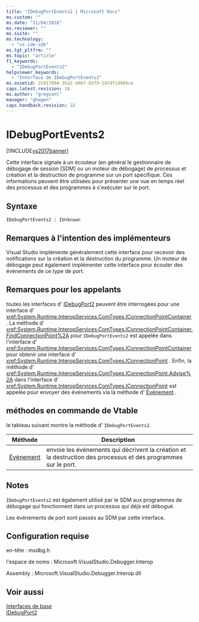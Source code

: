 ```yaml
---
title: "IDebugPortEvents2 | Microsoft Docs"
ms.custom: ""
ms.date: "11/04/2016"
ms.reviewer: ""
ms.suite: ""
ms.technology: 
  - "vs-ide-sdk"
ms.tgt_pltfrm: ""
ms.topic: "article"
f1_keywords: 
  - "IDebugPortEvents2"
helpviewer_keywords: 
  - "Interface de IDebugPortEvents2"
ms.assetid: 2c017094-3ba2-4067-83f9-147df1d96bce
caps.latest.revision: 18
ms.author: "gregvanl"
manager: "ghogen"
caps.handback.revision: 18
---
```

# IDebugPortEvents2
[!INCLUDE[vs2017banner](../../../code-quality/includes/vs2017banner.md)]

Cette interface signale à un écouteur \(en général le gestionnaire de débogage de session \[SDM\] ou un moteur de débogage\) de processus et création et la destruction de programme sur un port spécifique.  Ces informations peuvent être utilisées pour présenter une vue en temps réel des processus et des programmes à s'exécuter sur le port.  
  
## Syntaxe  
  
```  
IDebugPortEvents2 : IUnknown  
```  
  
## Remarques à l'intention des implémenteurs  
 Visual Studio implémente généralement cette interface pour recevoir des notifications sur la création et la destruction du programme.  Un moteur de débogage peut également implémenter cette interface pour écouter des événements de ce type de port.  
  
## Remarques pour les appelants  
 toutes les interfaces d' [IDebugPort2](../../../extensibility/debugger/reference/idebugport2.md) peuvent être interrogées pour une interface d' <xref:System.Runtime.InteropServices.ComTypes.IConnectionPointContainer> .  La méthode d' <xref:System.Runtime.InteropServices.ComTypes.IConnectionPointContainer.FindConnectionPoint%2A> pour `IDebugPortEvents2` est appelée dans l'interface d' <xref:System.Runtime.InteropServices.ComTypes.IConnectionPointContainer> pour obtenir une interface d' <xref:System.Runtime.InteropServices.ComTypes.IConnectionPoint> .  Enfin, la méthode d' <xref:System.Runtime.InteropServices.ComTypes.IConnectionPoint.Advise%2A> dans l'interface d' <xref:System.Runtime.InteropServices.ComTypes.IConnectionPoint> est appelée pour envoyer des événements via la méthode d' [Événement](../../../extensibility/debugger/reference/idebugportevents2-event.md) .  
  
## méthodes en commande de Vtable  
 le tableau suivant montre la méthode d' `IDebugPortEvents2`.  
  
|Méthode|Description|  
|-------------|-----------------|  
|[Événement](../../../extensibility/debugger/reference/idebugportevents2-event.md)|envoie les événements qui décrivent la création et la destruction des processus et des programmes sur le port.|  
  
## Notes  
 `IDebugPortEvents2` est également utilisé par le SDM aux programmes de débogage qui fonctionnent dans un processus qui déjà est débogué.  
  
 Les événements de port sont passés au SDM par cette interface.  
  
## Configuration requise  
 en\-tête : msdbg.h  
  
 l'espace de noms : Microsoft.VisualStudio.Debugger.Interop  
  
 Assembly : Microsoft.VisualStudio.Debugger.Interop.dll  
  
## Voir aussi  
 [Interfaces de base](../../../extensibility/debugger/reference/core-interfaces.md)   
 [IDebugPort2](../../../extensibility/debugger/reference/idebugport2.md)